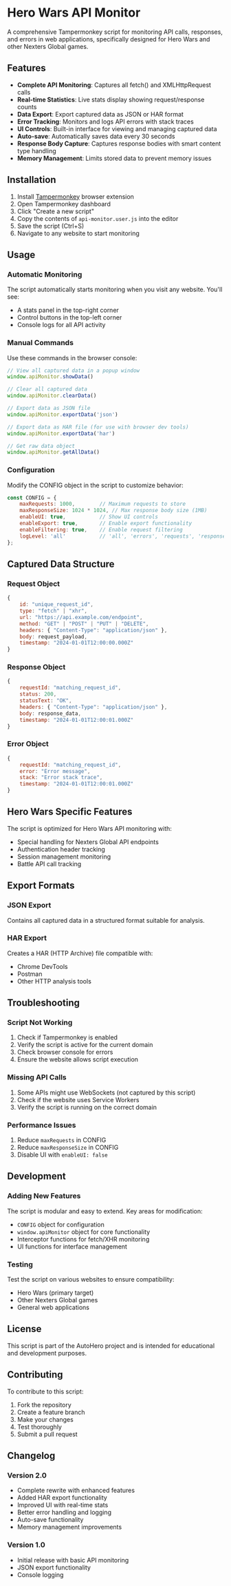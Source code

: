 # Hero Wars API Monitor

A comprehensive Tampermonkey script for monitoring API calls, responses, and errors in web applications, specifically designed for Hero Wars and other Nexters Global games.

## Features

- **Complete API Monitoring**: Captures all fetch() and XMLHttpRequest calls
- **Real-time Statistics**: Live stats display showing request/response counts
- **Data Export**: Export captured data as JSON or HAR format
- **Error Tracking**: Monitors and logs API errors with stack traces
- **UI Controls**: Built-in interface for viewing and managing captured data
- **Auto-save**: Automatically saves data every 30 seconds
- **Response Body Capture**: Captures response bodies with smart content type handling
- **Memory Management**: Limits stored data to prevent memory issues

## Installation

1. Install [Tampermonkey](https://www.tampermonkey.net/) browser extension
2. Open Tampermonkey dashboard
3. Click "Create a new script"
4. Copy the contents of `api-monitor.user.js` into the editor
5. Save the script (Ctrl+S)
6. Navigate to any website to start monitoring

## Usage

### Automatic Monitoring
The script automatically starts monitoring when you visit any website. You'll see:
- A stats panel in the top-right corner
- Control buttons in the top-left corner
- Console logs for all API activity

### Manual Commands
Use these commands in the browser console:

```javascript
// View all captured data in a popup window
window.apiMonitor.showData()

// Clear all captured data
window.apiMonitor.clearData()

// Export data as JSON file
window.apiMonitor.exportData('json')

// Export data as HAR file (for use with browser dev tools)
window.apiMonitor.exportData('har')

// Get raw data object
window.apiMonitor.getAllData()
```

### Configuration
Modify the CONFIG object in the script to customize behavior:

```javascript
const CONFIG = {
    maxRequests: 1000,        // Maximum requests to store
    maxResponseSize: 1024 * 1024, // Max response body size (1MB)
    enableUI: true,           // Show UI controls
    enableExport: true,       // Enable export functionality
    enableFiltering: true,    // Enable request filtering
    logLevel: 'all'           // 'all', 'errors', 'requests', 'responses'
};
```

## Captured Data Structure

### Request Object
```javascript
{
    id: "unique_request_id",
    type: "fetch" | "xhr",
    url: "https://api.example.com/endpoint",
    method: "GET" | "POST" | "PUT" | "DELETE",
    headers: { "Content-Type": "application/json" },
    body: request_payload,
    timestamp: "2024-01-01T12:00:00.000Z"
}
```

### Response Object
```javascript
{
    requestId: "matching_request_id",
    status: 200,
    statusText: "OK",
    headers: { "Content-Type": "application/json" },
    body: response_data,
    timestamp: "2024-01-01T12:00:01.000Z"
}
```

### Error Object
```javascript
{
    requestId: "matching_request_id",
    error: "Error message",
    stack: "Error stack trace",
    timestamp: "2024-01-01T12:00:01.000Z"
}
```

## Hero Wars Specific Features

The script is optimized for Hero Wars API monitoring with:
- Special handling for Nexters Global API endpoints
- Authentication header tracking
- Session management monitoring
- Battle API call tracking

## Export Formats

### JSON Export
Contains all captured data in a structured format suitable for analysis.

### HAR Export
Creates a HAR (HTTP Archive) file compatible with:
- Chrome DevTools
- Postman
- Other HTTP analysis tools

## Troubleshooting

### Script Not Working
1. Check if Tampermonkey is enabled
2. Verify the script is active for the current domain
3. Check browser console for errors
4. Ensure the website allows script execution

### Missing API Calls
1. Some APIs might use WebSockets (not captured by this script)
2. Check if the website uses Service Workers
3. Verify the script is running on the correct domain

### Performance Issues
1. Reduce `maxRequests` in CONFIG
2. Reduce `maxResponseSize` in CONFIG
3. Disable UI with `enableUI: false`

## Development

### Adding New Features
The script is modular and easy to extend. Key areas for modification:
- `CONFIG` object for configuration
- `window.apiMonitor` object for core functionality
- Interceptor functions for fetch/XHR monitoring
- UI functions for interface management

### Testing
Test the script on various websites to ensure compatibility:
- Hero Wars (primary target)
- Other Nexters Global games
- General web applications

## License

This script is part of the AutoHero project and is intended for educational and development purposes.

## Contributing

To contribute to this script:
1. Fork the repository
2. Create a feature branch
3. Make your changes
4. Test thoroughly
5. Submit a pull request

## Changelog

### Version 2.0
- Complete rewrite with enhanced features
- Added HAR export functionality
- Improved UI with real-time stats
- Better error handling and logging
- Auto-save functionality
- Memory management improvements

### Version 1.0
- Initial release with basic API monitoring
- JSON export functionality
- Console logging
